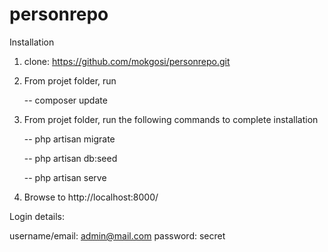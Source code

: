 # personrepo

Installation

1. clone: https://github.com/mokgosi/personrepo.git

2. From projet folder, run

   -- composer update 

3. From projet folder, run the following commands to complete installation

   -- php artisan migrate

   -- php artisan db:seed
   
   -- php artisan serve 

4. Browse to http://localhost:8000/   


Login details:

username/email: admin@mail.com
password:       secret